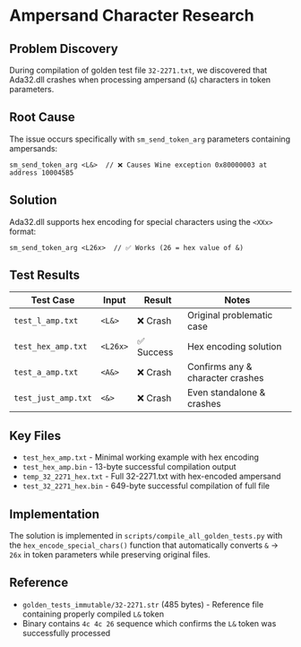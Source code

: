 # Ampersand Character Research

## Problem Discovery

During compilation of golden test file `32-2271.txt`, we discovered that Ada32.dll crashes when processing ampersand (`&`) characters in token parameters.

## Root Cause

The issue occurs specifically with `sm_send_token_arg` parameters containing ampersands:

```
sm_send_token_arg <L&>  // ❌ Causes Wine exception 0x80000003 at address 100045B5
```

## Solution

Ada32.dll supports hex encoding for special characters using the `<XXx>` format:

```  
sm_send_token_arg <L26x>  // ✅ Works (26 = hex value of &)
```

## Test Results

| Test Case | Input | Result | Notes |
|-----------|-------|--------|-------|
| `test_l_amp.txt` | `<L&>` | ❌ Crash | Original problematic case |
| `test_hex_amp.txt` | `<L26x>` | ✅ Success | Hex encoding solution |
| `test_a_amp.txt` | `<A&>` | ❌ Crash | Confirms any & character crashes |
| `test_just_amp.txt` | `<&>` | ❌ Crash | Even standalone & crashes |

## Key Files

- `test_hex_amp.txt` - Minimal working example with hex encoding
- `test_hex_amp.bin` - 13-byte successful compilation output  
- `temp_32_2271_hex.txt` - Full 32-2271.txt with hex-encoded ampersand
- `test_32_2271_hex.bin` - 649-byte successful compilation of full file

## Implementation

The solution is implemented in `scripts/compile_all_golden_tests.py` with the `hex_encode_special_chars()` function that automatically converts `&` → `26x` in token parameters while preserving original files.

## Reference

- `golden_tests_immutable/32-2271.str` (485 bytes) - Reference file containing properly compiled `L&` token
- Binary contains `4c 4c 26` sequence which confirms the `L&` token was successfully processed
